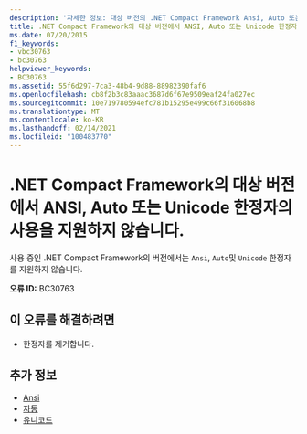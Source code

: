```yaml
---
description: '자세한 정보: 대상 버전의 .NET Compact Framework Ansi, Auto 또는 Unicode 한정자 사용을 지원 하지 않습니다.'
title: .NET Compact Framework의 대상 버전에서 ANSI, Auto 또는 Unicode 한정자의 사용을 지원하지 않습니다.
ms.date: 07/20/2015
f1_keywords:
- vbc30763
- bc30763
helpviewer_keywords:
- BC30763
ms.assetid: 55f6d297-7ca3-48b4-9d88-88982390faf6
ms.openlocfilehash: cb8f2b3c83aaac3687d6f67e9509eaf24fa027ec
ms.sourcegitcommit: 10e719780594efc781b15295e499c66f316068b8
ms.translationtype: MT
ms.contentlocale: ko-KR
ms.lasthandoff: 02/14/2021
ms.locfileid: "100483770"
---
```

# <a name="the-targeted-version-of-the-net-compact-framework-does-not-support-using-the-ansi-auto-or-unicode-modifier"></a>.NET Compact Framework의 대상 버전에서 ANSI, Auto 또는 Unicode 한정자의 사용을 지원하지 않습니다.

사용 중인 .NET Compact Framework의 버전에서는 `Ansi`, `Auto`및 `Unicode` 한정자를 지원하지 않습니다.  
  
 **오류 ID:** BC30763  
  
## <a name="to-correct-this-error"></a>이 오류를 해결하려면  
  
- 한정자를 제거합니다.  
  
## <a name="see-also"></a>추가 정보

- [Ansi](../language-reference/modifiers/ansi.md)
- [자동](../language-reference/modifiers/auto.md)
- [유니코드](../language-reference/modifiers/unicode.md)
